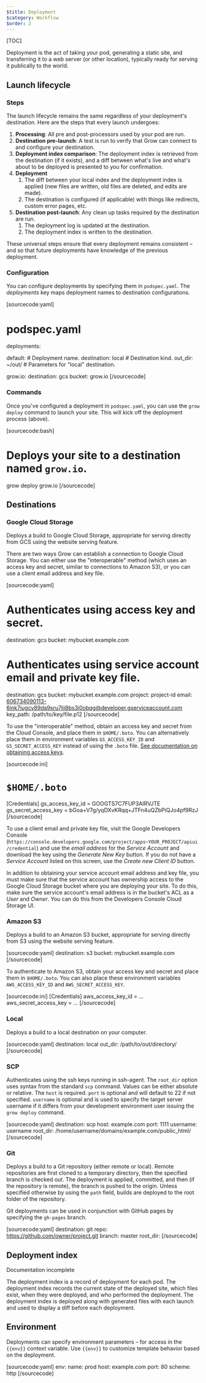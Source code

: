 ```yaml
---
$title: Deployment
$category: Workflow
$order: 2
---
```

[TOC]

Deployment is the act of taking your pod, generating a static site, and transferring it to a web server (or other location), typically ready for serving it publically to the world.

## Launch lifecycle

### Steps

The launch lifecycle remains the same regardless of your deployment's destination. Here are the steps that every launch undergoes:

1. __Processing__: All pre and post-processors used by your pod are run.
1. __Destination pre-launch__: A test is run to verify that Grow can connect to and configure your destination.
1. __Deployment index comparison__: The deployment index is retrieved from the destination (if it exists), and a diff between what's live and what's about to be deployed is presented to you for confirmation.
1. __Deployment__
    1. The diff between your local index and the deployment index is applied (new files are written, old files are deleted, and edits are made).
    1. The destination is configured (if applicable) with things like redirects, custom error pages, etc.
1. __Destination post-launch__: Any clean up tasks required by the destination are run.
    1. The deployment log is updated at the destination.
    1. The deployment index is written to the destination.

These universal steps ensure that every deployment remains consistent – and so that future deployments have knowledge of the previous deployment.

### Configuration

You can configure deployments by specifying them in `podspec.yaml`. The *deployments* key maps deployment names to destination configurations.

[sourcecode:yaml]
# podspec.yaml

deployments:

  default:                # Deployment name.
    destination: local    # Destination kind.
    out_dir: ~/out/       # Parameters for "local" destination.

  grow.io:
    destination: gcs
    bucket: grow.io
[/sourcecode]

### Commands

Once you've configured a deployment in `podspec.yaml`, you can use the `grow deploy` command to launch your site. This will kick off the deployment process (above).

[sourcecode:bash]
# Deploys your site to a destination named `grow.io`.
grow deploy grow.io <pod>
[/sourcecode]

## Destinations

### Google Cloud Storage

Deploys a build to Google Cloud Storage, appropriate for serving directly from GCS using the website serving feature.

There are two ways Grow can establish a connection to Google Cloud Storage. You can either use the "interoperable" method (which uses an access key and secret, similar to connections to Amazon S3), or you can use a client email address and key file.

[sourcecode:yaml]
# Authenticates using access key and secret.
destination: gcs
bucket: mybucket.example.com

# Authenticates using service account email and private key file.
destination: gcs
bucket: mybucket.example.com
project: project-id
email: 606734090113-6ink7iugcv89da9sru7lii8bs3i0obqg@developer.gserviceaccount.com
key_path: /path/to/key/file.p12
[/sourcecode]

To use the "interoperable" method, obtain an access key and secret from the Cloud Console, and place them in `$HOME/.boto`. You can alternatively place them in environment variables `GS_ACCESS_KEY_ID` and `GS_SECRET_ACCESS_KEY` instead of using the `.boto` file. [See documentation on obtaining access keys](https://developers.google.com/storage/docs/migrating#keys).

[sourcecode:ini]
# `$HOME/.boto`
[Credentials]
gs_access_key_id = GOOGTS7C7FUP3AIRVJTE
gs_secret_access_key = bGoa+V7g/yqDXvKRqq+JTFn4uQZbPiQJo4pf9RzJ
[/sourcecode]

To use a client email and private key file, visit the Google Developers Console (`https://console.developers.google.com/project/apps~YOUR_PROJECT/apiui/credential`) and use the *email address* for the *Service Account* and download the key using the *Generate New Key* button. If you do not have a *Service Account* listed on this screen, use the *Create new Client ID* button.

In addition to obtaining your service account email address and key file, you must make sure that the service account has ownership access to the Google Cloud Storage bucket where you are deploying your site. To do this, make sure the service account's email address is in the bucket's ACL as a *User* and *Owner*. You can do this from the Developers Console Cloud Storage UI.

### Amazon S3

Deploys a build to an Amazon S3 bucket, appropriate for serving directly from S3 using the website serving feature.

[sourcecode:yaml]
destination: s3
bucket: mybucket.example.com
[/sourcecode]

To authenticate to Amazon S3, obtain your access key and secret and place them in `$HOME/.boto`. You can also place these environment variables `AWS_ACCESS_KEY_ID` and `AWS_SECRET_ACCESS_KEY`.

[sourcecode:ini]
[Credentials]
aws_access_key_id = ...
aws_secret_access_key  = ...
[/sourcecode]

### Local

Deploys a build to a local destination on your computer.

[sourcecode:yaml]
destination: local
out_dir: /path/to/out/directory/
[/sourcecode]

### SCP

Authenticates using the ssh keys running in ssh-agent. The `root_dir` option uses syntax from the standard `scp` command. Values can be either absolute or relative. The `host` is required. `port` is optional and will default to 22 if not specified. `username` is optional and is used to specify the target server username if it differs from your development environment user issuing the `grow deploy` command.

[sourcecode:yaml]
destination: scp
host: example.com
port: 1111
username: username
root_dir: /home/username/domains/example.com/public_html/
[/sourcecode]

### Git

Deploys a build to a Git repository (either remote or local). Remote repositories are first cloned to a temporary directory, then the specified branch is checked out. The deployment is applied, committed, and then (if the repository is remote), the branch is pushed to the origin. Unless specified otherwise by using the `path` field, builds are deployed to the root folder of the repository.

Git deployments can be used in conjunction with GitHub pages by specifying the `gh-pages` branch.

[sourcecode:yaml]
destination: git
repo: https://github.com/owner/project.git
branch: master
root_dir: <optional base path within the repository>
[/sourcecode]

## Deployment index

<div class="badge badge-docs-incomplete">Documentation incomplete</div>

The deployment index is a record of deployment for each pod. The deployment index records the current state of the deployed site, which files exist, when they were deployed, and who performed the deployment. The deployment index is deployed along with generated files with each launch and used to display a diff before each deployment.

## Environment

Deployments can specify environment parameters – for access in the `{{env}}` context variable. Use `{{env}}` to customize template behavior based on the deployment.

[sourcecode:yaml]
env:
  name: prod
  host: example.com
  port: 80
  scheme: http
[/sourcecode]
